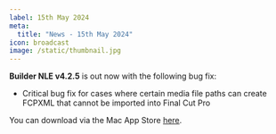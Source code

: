 ```yaml
---
label: 15th May 2024
meta:
  title: "News - 15th May 2024"
icon: broadcast
image: /static/thumbnail.jpg
---
```


**Builder NLE v4.2.5** is out now with the following bug fix:

- Critical bug fix for cases where certain media file paths can create FCPXML that cannot be imported into Final Cut Pro

You can download via the Mac App Store [here](https://apps.apple.com/au/app/builder-nle/id6450122801?mt=12).